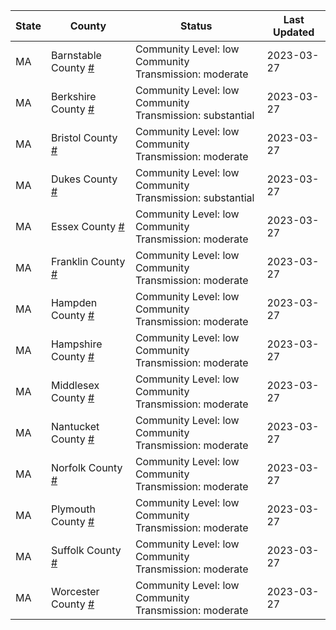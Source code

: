 State | County | Status | Last Updated
--- | --- | --- | --- 
MA | Barnstable County <a href="#barnstable_county">#</a> | <a name="barnstable_county"></a>Community Level: low<br/>Community Transmission: moderate | 2023-03-27
MA | Berkshire County <a href="#berkshire_county">#</a> | <a name="berkshire_county"></a>Community Level: low<br/>Community Transmission: substantial | 2023-03-27
MA | Bristol County <a href="#bristol_county">#</a> | <a name="bristol_county"></a>Community Level: low<br/>Community Transmission: moderate | 2023-03-27
MA | Dukes County <a href="#dukes_county">#</a> | <a name="dukes_county"></a>Community Level: low<br/>Community Transmission: substantial | 2023-03-27
MA | Essex County <a href="#essex_county">#</a> | <a name="essex_county"></a>Community Level: low<br/>Community Transmission: moderate | 2023-03-27
MA | Franklin County <a href="#franklin_county">#</a> | <a name="franklin_county"></a>Community Level: low<br/>Community Transmission: moderate | 2023-03-27
MA | Hampden County <a href="#hampden_county">#</a> | <a name="hampden_county"></a>Community Level: low<br/>Community Transmission: moderate | 2023-03-27
MA | Hampshire County <a href="#hampshire_county">#</a> | <a name="hampshire_county"></a>Community Level: low<br/>Community Transmission: moderate | 2023-03-27
MA | Middlesex County <a href="#middlesex_county">#</a> | <a name="middlesex_county"></a>Community Level: low<br/>Community Transmission: moderate | 2023-03-27
MA | Nantucket County <a href="#nantucket_county">#</a> | <a name="nantucket_county"></a>Community Level: low<br/>Community Transmission: moderate | 2023-03-27
MA | Norfolk County <a href="#norfolk_county">#</a> | <a name="norfolk_county"></a>Community Level: low<br/>Community Transmission: moderate | 2023-03-27
MA | Plymouth County <a href="#plymouth_county">#</a> | <a name="plymouth_county"></a>Community Level: low<br/>Community Transmission: moderate | 2023-03-27
MA | Suffolk County <a href="#suffolk_county">#</a> | <a name="suffolk_county"></a>Community Level: low<br/>Community Transmission: moderate | 2023-03-27
MA | Worcester County <a href="#worcester_county">#</a> | <a name="worcester_county"></a>Community Level: low<br/>Community Transmission: moderate | 2023-03-27
